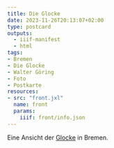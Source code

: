 ```yaml
---
title: Die Glocke
date: 2023-11-26T20:13:07+02:00
type: postcard
outputs:
  - iiif-manifest
  - html
tags:
- Bremen
- Die Glocke
- Walter Göring
- Foto
- Postkarte
resources:
- src: "front.jxl"
  name: front
  params:
    iiif: front/info.json
---
```


Eine Ansicht der [Glocke](https://de.wikipedia.org/wiki/Die_Glocke_(Bremen)) in Bremen.
